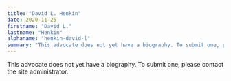```yaml
---
title: "David L. Henkin"
date: 2020-11-25
firstname: "David L."
lastname: "Henkin"
alphaname: "henkin-david-l"
summary: "This advocate does not yet have a biography. To submit one, please contact the site administrator."
---
```

This advocate does not yet have a biography. To submit one, please contact the site administrator.

